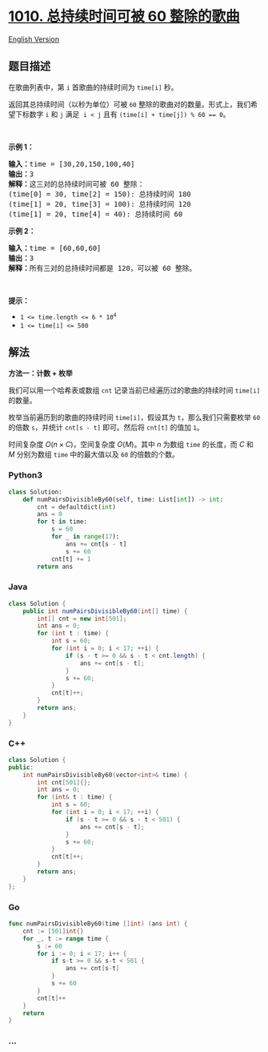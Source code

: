 # [1010. 总持续时间可被 60 整除的歌曲](https://leetcode.cn/problems/pairs-of-songs-with-total-durations-divisible-by-60)

[English Version](/solution/1000-1099/1010.Pairs%20of%20Songs%20With%20Total%20Durations%20Divisible%20by%2060/README_EN.md)

## 题目描述

<!-- 这里写题目描述 -->

<p>在歌曲列表中，第 <code>i</code> 首歌曲的持续时间为 <code>time[i]</code> 秒。</p>

<p>返回其总持续时间（以秒为单位）可被 <code>60</code> 整除的歌曲对的数量。形式上，我们希望下标数字 <code>i</code> 和 <code>j</code> 满足&nbsp; <code>i &lt; j</code> 且有&nbsp;<code>(time[i] + time[j]) % 60 == 0</code>。</p>

<p>&nbsp;</p>

<p><strong>示例 1：</strong></p>

<pre>
<strong>输入：</strong>time = [30,20,150,100,40]
<strong>输出：</strong>3
<strong>解释：</strong>这三对的总持续时间可被 60 整除：
(time[0] = 30, time[2] = 150): 总持续时间 180
(time[1] = 20, time[3] = 100): 总持续时间 120
(time[1] = 20, time[4] = 40): 总持续时间 60
</pre>

<p><strong>示例 2：</strong></p>

<pre>
<strong>输入：</strong>time = [60,60,60]
<strong>输出：</strong>3
<strong>解释：</strong>所有三对的总持续时间都是 120，可以被 60 整除。
</pre>

<p>&nbsp;</p>

<p><strong>提示：</strong></p>

<ul>
	<li><code>1 &lt;= time.length &lt;= 6 * 10<sup>4</sup></code></li>
	<li><code>1 &lt;= time[i] &lt;= 500</code></li>
</ul>

## 解法

<!-- 这里可写通用的实现逻辑 -->

**方法一：计数 + 枚举**

我们可以用一个哈希表或数组 `cnt` 记录当前已经遍历过的歌曲的持续时间 `time[i]` 的数量。

枚举当前遍历到的歌曲的持续时间 `time[i]`，假设其为 `t`，那么我们只需要枚举 `60` 的倍数 `s`，并统计 `cnt[s - t]` 即可。然后将 `cnt[t]` 的值加 `1`。

时间复杂度 $O(n \times C)$，空间复杂度 $O(M)$。其中 $n$ 为数组 `time` 的长度，而 $C$ 和 $M$ 分别为数组 `time` 中的最大值以及 `60` 的倍数的个数。

<!-- tabs:start -->

### **Python3**

<!-- 这里可写当前语言的特殊实现逻辑 -->

```python
class Solution:
    def numPairsDivisibleBy60(self, time: List[int]) -> int:
        cnt = defaultdict(int)
        ans = 0
        for t in time:
            s = 60
            for _ in range(17):
                ans += cnt[s - t]
                s += 60
            cnt[t] += 1
        return ans
```

### **Java**

<!-- 这里可写当前语言的特殊实现逻辑 -->

```java
class Solution {
    public int numPairsDivisibleBy60(int[] time) {
        int[] cnt = new int[501];
        int ans = 0;
        for (int t : time) {
            int s = 60;
            for (int i = 0; i < 17; ++i) {
                if (s - t >= 0 && s - t < cnt.length) {
                    ans += cnt[s - t];
                }
                s += 60;
            }
            cnt[t]++;
        }
        return ans;
    }
}
```

### **C++**

```cpp
class Solution {
public:
    int numPairsDivisibleBy60(vector<int>& time) {
        int cnt[501]{};
        int ans = 0;
        for (int& t : time) {
            int s = 60;
            for (int i = 0; i < 17; ++i) {
                if (s - t >= 0 && s - t < 501) {
                    ans += cnt[s - t];
                }
                s += 60;
            }
            cnt[t]++;
        }
        return ans;
    }
};
```

### **Go**

```go
func numPairsDivisibleBy60(time []int) (ans int) {
	cnt := [501]int{}
	for _, t := range time {
		s := 60
		for i := 0; i < 17; i++ {
			if s-t >= 0 && s-t < 501 {
				ans += cnt[s-t]
			}
			s += 60
		}
		cnt[t]++
	}
	return
}
```

### **...**

```

```

<!-- tabs:end -->
